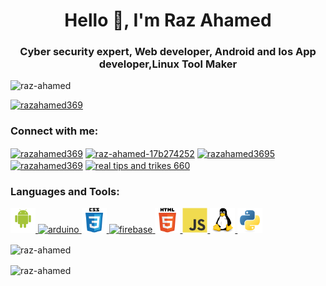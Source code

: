 <h1 align="center">Hello 👋, I'm Raz Ahamed</h1>
<h3 align="center">Cyber security expert, Web developer, Android and Ios App developer,Linux Tool Maker</h3>

<p align="left"> <img src="https://komarev.com/ghpvc/?username=raz-ahamed&label=Profile%20views&color=0e75b6&style=flat" alt="raz-ahamed" /> </p>

<p align="left"> <a href="https://twitter.com/razahamed369" target="blank"><img src="https://img.shields.io/twitter/follow/razahamed369?logo=twitter&style=for-the-badge" alt="razahamed369" /></a> </p>

<h3 align="left">Connect with me:</h3>
<p align="left">
<a href="https://twitter.com/razahamed369" target="blank"><img align="center" src="https://raw.githubusercontent.com/rahuldkjain/github-profile-readme-generator/master/src/images/icons/Social/twitter.svg" alt="razahamed369" height="30" width="40" /></a>
<a href="https://linkedin.com/in/raz-ahamed-17b274252" target="blank"><img align="center" src="https://raw.githubusercontent.com/rahuldkjain/github-profile-readme-generator/master/src/images/icons/Social/linked-in-alt.svg" alt="raz-ahamed-17b274252" height="30" width="40" /></a>
<a href="https://fb.com/razahamed3695" target="blank"><img align="center" src="https://raw.githubusercontent.com/rahuldkjain/github-profile-readme-generator/master/src/images/icons/Social/facebook.svg" alt="razahamed3695" height="30" width="40" /></a>
<a href="https://instagram.com/razahamed369" target="blank"><img align="center" src="https://raw.githubusercontent.com/rahuldkjain/github-profile-readme-generator/master/src/images/icons/Social/instagram.svg" alt="razahamed369" height="30" width="40" /></a>
<a href="https://www.youtube.com/c/real tips and trikes 660" target="blank"><img align="center" src="https://raw.githubusercontent.com/rahuldkjain/github-profile-readme-generator/master/src/images/icons/Social/youtube.svg" alt="real tips and trikes 660" height="30" width="40" /></a>
</p>

<h3 align="left">Languages and Tools:</h3>
<p align="left"> <a href="https://developer.android.com" target="_blank" rel="noreferrer"> <img src="https://raw.githubusercontent.com/devicons/devicon/master/icons/android/android-original-wordmark.svg" alt="android" width="40" height="40"/> </a> <a href="https://www.arduino.cc/" target="_blank" rel="noreferrer"> <img src="https://cdn.worldvectorlogo.com/logos/arduino-1.svg" alt="arduino" width="40" height="40"/> </a> <a href="https://www.w3schools.com/css/" target="_blank" rel="noreferrer"> <img src="https://raw.githubusercontent.com/devicons/devicon/master/icons/css3/css3-original-wordmark.svg" alt="css3" width="40" height="40"/> </a> <a href="https://firebase.google.com/" target="_blank" rel="noreferrer"> <img src="https://www.vectorlogo.zone/logos/firebase/firebase-icon.svg" alt="firebase" width="40" height="40"/> </a> <a href="https://www.w3.org/html/" target="_blank" rel="noreferrer"> <img src="https://raw.githubusercontent.com/devicons/devicon/master/icons/html5/html5-original-wordmark.svg" alt="html5" width="40" height="40"/> </a> <a href="https://developer.mozilla.org/en-US/docs/Web/JavaScript" target="_blank" rel="noreferrer"> <img src="https://raw.githubusercontent.com/devicons/devicon/master/icons/javascript/javascript-original.svg" alt="javascript" width="40" height="40"/> </a> <a href="https://www.linux.org/" target="_blank" rel="noreferrer"> <img src="https://raw.githubusercontent.com/devicons/devicon/master/icons/linux/linux-original.svg" alt="linux" width="40" height="40"/> </a> <a href="https://www.python.org" target="_blank" rel="noreferrer"> <img src="https://raw.githubusercontent.com/devicons/devicon/master/icons/python/python-original.svg" alt="python" width="40" height="40"/> </a> </p>

<p><img align="center" src="https://github-readme-stats.vercel.app/api/top-langs?username=raz-ahamed&show_icons=true&locale=en&layout=compact" alt="raz-ahamed" /></p>

<p><img align="center" src="https://github-readme-streak-stats.herokuapp.com/?user=raz-ahamed&" alt="raz-ahamed" /></p>
